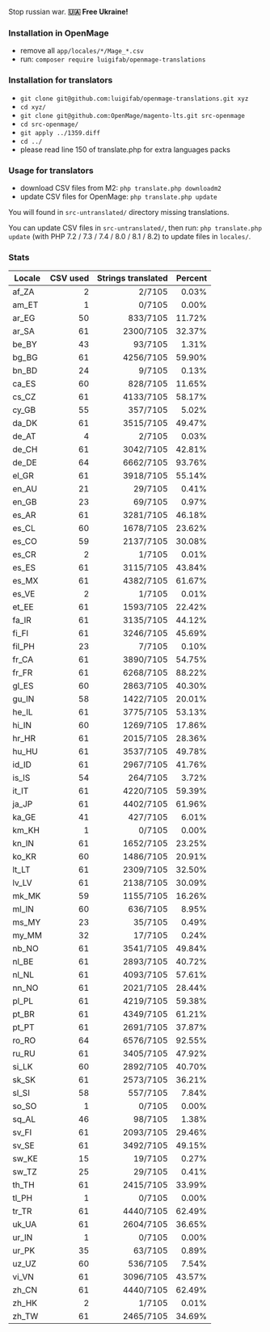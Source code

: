 Stop russian war. **🇺🇦 Free Ukraine!**

### Installation in OpenMage

- remove all `app/locales/*/Mage_*.csv`
- run: `composer require luigifab/openmage-translations`

### Installation for translators

- `git clone git@github.com:luigifab/openmage-translations.git xyz`
- `cd xyz/`
- `git clone git@github.com:OpenMage/magento-lts.git src-openmage`
- `cd src-openmage/`
- `git apply ../1359.diff`
- `cd ../`
- please read line 150 of translate.php for extra languages packs

### Usage for translators

- download CSV files from M2: `php translate.php downloadm2`
- update CSV files for OpenMage: `php translate.php update`

You will found in `src-untranslated/` directory missing translations.

You can update CSV files in `src-untranslated/`, then run: `php translate.php update` (with PHP 7.2 / 7.3 / 7.4 / 8.0 / 8.1 / 8.2) to update files in `locales/`.

### Stats

| Locale  | CSV used | Strings translated | Percent |
| ------- | --------:| ------------------:| -------:|
| af_ZA   |        2 |             2/7105 |   0.03% |
| am_ET   |        1 |             0/7105 |   0.00% |
| ar_EG   |       50 |           833/7105 |  11.72% |
| ar_SA   |       61 |          2300/7105 |  32.37% |
| be_BY   |       43 |            93/7105 |   1.31% |
| bg_BG   |       61 |          4256/7105 |  59.90% |
| bn_BD   |       24 |             9/7105 |   0.13% |
| ca_ES   |       60 |           828/7105 |  11.65% |
| cs_CZ   |       61 |          4133/7105 |  58.17% |
| cy_GB   |       55 |           357/7105 |   5.02% |
| da_DK   |       61 |          3515/7105 |  49.47% |
| de_AT   |        4 |             2/7105 |   0.03% |
| de_CH   |       61 |          3042/7105 |  42.81% |
| de_DE   |       64 |          6662/7105 |  93.76% |
| el_GR   |       61 |          3918/7105 |  55.14% |
| en_AU   |       21 |            29/7105 |   0.41% |
| en_GB   |       23 |            69/7105 |   0.97% |
| es_AR   |       61 |          3281/7105 |  46.18% |
| es_CL   |       60 |          1678/7105 |  23.62% |
| es_CO   |       59 |          2137/7105 |  30.08% |
| es_CR   |        2 |             1/7105 |   0.01% |
| es_ES   |       61 |          3115/7105 |  43.84% |
| es_MX   |       61 |          4382/7105 |  61.67% |
| es_VE   |        2 |             1/7105 |   0.01% |
| et_EE   |       61 |          1593/7105 |  22.42% |
| fa_IR   |       61 |          3135/7105 |  44.12% |
| fi_FI   |       61 |          3246/7105 |  45.69% |
| fil_PH  |       23 |             7/7105 |   0.10% |
| fr_CA   |       61 |          3890/7105 |  54.75% |
| fr_FR   |       61 |          6268/7105 |  88.22% |
| gl_ES   |       60 |          2863/7105 |  40.30% |
| gu_IN   |       58 |          1422/7105 |  20.01% |
| he_IL   |       61 |          3775/7105 |  53.13% |
| hi_IN   |       60 |          1269/7105 |  17.86% |
| hr_HR   |       61 |          2015/7105 |  28.36% |
| hu_HU   |       61 |          3537/7105 |  49.78% |
| id_ID   |       61 |          2967/7105 |  41.76% |
| is_IS   |       54 |           264/7105 |   3.72% |
| it_IT   |       61 |          4220/7105 |  59.39% |
| ja_JP   |       61 |          4402/7105 |  61.96% |
| ka_GE   |       41 |           427/7105 |   6.01% |
| km_KH   |        1 |             0/7105 |   0.00% |
| kn_IN   |       61 |          1652/7105 |  23.25% |
| ko_KR   |       60 |          1486/7105 |  20.91% |
| lt_LT   |       61 |          2309/7105 |  32.50% |
| lv_LV   |       61 |          2138/7105 |  30.09% |
| mk_MK   |       59 |          1155/7105 |  16.26% |
| ml_IN   |       60 |           636/7105 |   8.95% |
| ms_MY   |       23 |            35/7105 |   0.49% |
| my_MM   |       32 |            17/7105 |   0.24% |
| nb_NO   |       61 |          3541/7105 |  49.84% |
| nl_BE   |       61 |          2893/7105 |  40.72% |
| nl_NL   |       61 |          4093/7105 |  57.61% |
| nn_NO   |       61 |          2021/7105 |  28.44% |
| pl_PL   |       61 |          4219/7105 |  59.38% |
| pt_BR   |       61 |          4349/7105 |  61.21% |
| pt_PT   |       61 |          2691/7105 |  37.87% |
| ro_RO   |       64 |          6576/7105 |  92.55% |
| ru_RU   |       61 |          3405/7105 |  47.92% |
| si_LK   |       60 |          2892/7105 |  40.70% |
| sk_SK   |       61 |          2573/7105 |  36.21% |
| sl_SI   |       58 |           557/7105 |   7.84% |
| so_SO   |        1 |             0/7105 |   0.00% |
| sq_AL   |       46 |            98/7105 |   1.38% |
| sv_FI   |       61 |          2093/7105 |  29.46% |
| sv_SE   |       61 |          3492/7105 |  49.15% |
| sw_KE   |       15 |            19/7105 |   0.27% |
| sw_TZ   |       25 |            29/7105 |   0.41% |
| th_TH   |       61 |          2415/7105 |  33.99% |
| tl_PH   |        1 |             0/7105 |   0.00% |
| tr_TR   |       61 |          4440/7105 |  62.49% |
| uk_UA   |       61 |          2604/7105 |  36.65% |
| ur_IN   |        1 |             0/7105 |   0.00% |
| ur_PK   |       35 |            63/7105 |   0.89% |
| uz_UZ   |       60 |           536/7105 |   7.54% |
| vi_VN   |       61 |          3096/7105 |  43.57% |
| zh_CN   |       61 |          4440/7105 |  62.49% |
| zh_HK   |        2 |             1/7105 |   0.01% |
| zh_TW   |       61 |          2465/7105 |  34.69% |
